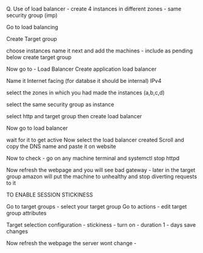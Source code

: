 Q. Use of load balancer - create 4 instances in different zones - same security group (imp)

Go to load balancing

Create Target group

choose instances name it next and add the machines - include as pending below create target group

Now go to - Load Balancer Create application load balancer

Name it Internet facing (for databse it should be internal) IPv4

select the zones in which you had made the instances (a,b,c,d)

select the same security group as instance

select http and target group then create load balancer

Now go to load balancer

wait for it to get active Now select the load balancer created Scroll and copy the DNS name and paste it on website

Now to check - go on any machine terminal and systemctl stop httpd

Now refresh the webpage and you will see bad gateway - later in the target group amazon will put the machine to unhealthy and stop diverting requests to it

TO ENABLE SESSION STICKINESS

Go to target groups - select your target group Go to actions - edit target group attributes

Target selection configuration - stickiness - turn on - duration 1 - days save changes

Now refresh the webpage the server wont change -
